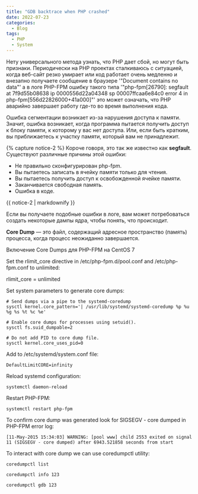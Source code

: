 ```yaml
---
title: "GDB backtrace when PHP crashed"
date: 2022-07-23
categories:
  - Blog
tags:
  - PHP
  - System
---
```

Нету универсального метода узнать, что PHP дает сбой, но могут быть признаки. Периодически на PHP проектах сталкиваюсь с ситуацией, когда веб-сайт резко умирает или код работает очень медленно и внезапно получаете сообщение в браузере '"Document contains no data"' а в логе PHP-FPM ошибку такого типа '"php-fpm[26790]: segfault at 7f9d55b08638 ip 0000556d22a04348 sp 00007ffcaa6e84c0 error 4 in php-fpm[556d22826000+41a000]"' это может означать, что PHP аварийно завершает работу где-то во время выполнения кода.

Ошибка сегментации возникает из-за нарушения доступа к памяти. Значит, ошибка возникает, когда программа пытается получить доступ к блоку памяти, к которому у вас нет доступа. Или, если быть кратким, вы приближаетесь к участку памяти, который вам не принадлежит.

{% capture notice-2 %}
Короче говоря, это так же известно как **segfault**. Существуют различные причины этой ошибки:

- Не правильно сконфигурирован php-fpm. 
- Вы пытаетесь записать в ячейку памяти только для чтения.
- Вы пытаетесь получить доступ к освобожденной ячейке памяти.
- Заканчивается свободная память.
- Ошибка в коде.

<div class="notice">{{ notice-2 | markdownify }}</div>

Если вы получаете подобные ошибки в логе, вам может потребоваться создать некоторые дампы ядра, чтобы понять, что происходит.

**Core Dump** — это файл, содержащий адресное пространство (память) процесса, когда процесс неожиданно завершается.

Включение Core Dumps для PHP-FPM на CentOS 7

Set the rlimit_core directive in /etc/php-fpm.d/pool.conf and /etc/php-fpm.conf to unlimited:

rlimit_core = unlimited

Set system parameters to generate core dumps:

```
# Send dumps via a pipe to the systemd-coredump
sysctl kernel.core_pattern='| /usr/lib/systemd/systemd-coredump %p %u %g %s %t %c %e'

# Enable core dumps for processes using setuid().
sysctl fs.suid_dumpable=2 

# Do not add PID to core dump file.
sysctl kernel.core_uses_pid=0
```

Add to /etc/systemd/system.conf file:

```
DefaultLimitCORE=infinity
```

Reload systemd configuration:

```
systemctl daemon-reload
```

Restart PHP-FPM:

```
systemctl restart php-fpm
```

To confirm core dump was generated look for SIGSEGV - core dumped in PHP-FPM error log:

```
[11-May-2015 15:34:03] WARNING: [pool www] child 2553 exited on signal 11 (SIGSEGV - core dumped) after 6943.521858 seconds from start
```

To interact with core dump we can use coredumpctl utility:

```
coredumpctl list

coredumpctl info 123

coredumpctl gdb 123
```